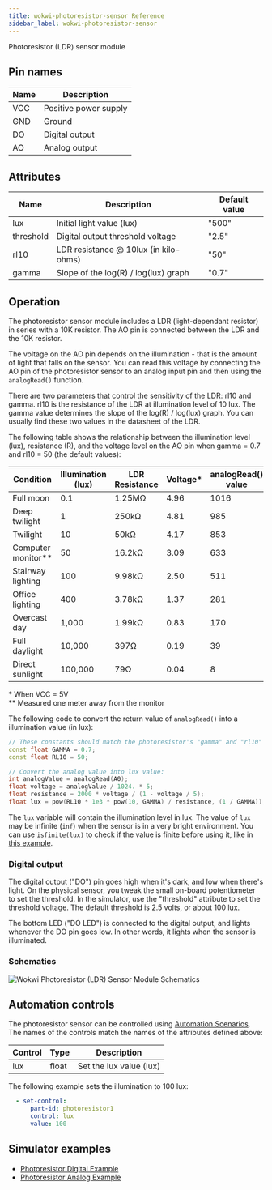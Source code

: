 ```yaml
---
title: wokwi-photoresistor-sensor Reference
sidebar_label: wokwi-photoresistor-sensor
---
```


Photoresistor (LDR) sensor module

<wokwi-photoresistor-sensor />

## Pin names

| Name | Description           |
| ---- | --------------------- |
| VCC  | Positive power supply |
| GND  | Ground                |
| DO   | Digital output        |
| AO   | Analog output         |

## Attributes

| Name      | Description                           | Default value |
| --------- | ------------------------------------- | ------------- |
| lux       | Initial light value (lux)             | "500"         |
| threshold | Digital output threshold voltage      | "2.5"         |
| rl10      | LDR resistance @ 10lux (in kilo-ohms) | "50"          |
| gamma     | Slope of the log(R) / log(lux) graph  | "0.7"         |

## Operation

The photoresistor sensor module includes a LDR (light-dependant resistor) in series with a 10K resistor. The AO pin is connected between the LDR and the 10K resistor.

The voltage on the AO pin depends on the illumination - that is the amount of light that falls on the sensor. You can read this voltage by connecting the AO pin of the photoresistor sensor to an analog input pin and then using the `analogRead()` function.

There are two parameters that control the sensitivity of the LDR: rl10 and gamma. rl10 is the resistance of the LDR at illumination level of 10 lux. The gamma value determines the slope of the log(R) / log(lux) graph. You can usually find these two values in the datasheet of the LDR.

The following table shows the relationship between the illumination level (lux), resistance (R), and the voltage level
on the AO pin when gamma = 0.7 and rl10 = 50 (the default values):

| Condition            | Illumination (lux) | LDR Resistance | Voltage\* | analogRead() value |
| -------------------- | ------------------ | -------------- | --------- | ------------------ |
| Full moon            | 0.1                | 1.25MΩ         | 4.96      | 1016               |
| Deep twilight        | 1                  | 250kΩ          | 4.81      | 985                |
| Twilight             | 10                 | 50kΩ           | 4.17      | 853                |
| Computer monitor\*\* | 50                 | 16.2kΩ         | 3.09      | 633                |
| Stairway lighting    | 100                | 9.98kΩ         | 2.50      | 511                |
| Office lighting      | 400                | 3.78kΩ         | 1.37      | 281                |
| Overcast day         | 1,000              | 1.99kΩ         | 0.83      | 170                |
| Full daylight        | 10,000             | 397Ω           | 0.19      | 39                 |
| Direct sunlight      | 100,000            | 79Ω            | 0.04      | 8                  |

\* When VCC = 5V  
\*\* Measured one meter away from the monitor

The following code to convert the return value of `analogRead()` into a illumination value (in lux):

```cpp
// These constants should match the photoresistor's "gamma" and "rl10" attributes
const float GAMMA = 0.7;
const float RL10 = 50;

// Convert the analog value into lux value:
int analogValue = analogRead(A0);
float voltage = analogValue / 1024. * 5;
float resistance = 2000 * voltage / (1 - voltage / 5);
float lux = pow(RL10 * 1e3 * pow(10, GAMMA) / resistance, (1 / GAMMA));
```

The `lux` variable will contain the illumination level in lux. The value of `lux` may be infinite (`inf`) when the sensor is in a very bright environment. You can use `isfinite(lux)` to check if the value is finite before using it, like in [this example](https://wokwi.com/projects/361196415746754561).

### Digital output

The digital output ("DO") pin goes high when it's dark, and low when there's light. On the physical sensor, you tweak the small on-board potentiometer to set the threshold. In the simulator, use the "threshold" attribute to set the threshold voltage. The default threshold is 2.5 volts, or about 100 lux.

The bottom LED ("DO LED") is connected to the digital output, and lights whenever the DO pin goes low. In other words, it lights when the sensor is illuminated.

### Schematics

![Wokwi Photoresistor (LDR) Sensor Module Schematics](wokwi-photoresistor-sensor.svg)

## Automation controls

The photoresistor sensor can be controlled using [Automation Scenarios](../wokwi-ci/automation-scenarios). The names of the controls match the names of the attributes defined above:

| Control     | Type  | Description                         |
|-------------|-------|-------------------------------------|
| lux         | float | Set the lux value (lux)             |

The following example sets the illumination to 100 lux:

```yaml
  - set-control:
      part-id: photoresistor1
      control: lux
      value: 100
```

## Simulator examples

- [Photoresistor Digital Example](https://wokwi.com/projects/305193592908939842)
- [Photoresistor Analog Example](https://wokwi.com/projects/305193627138654786)
